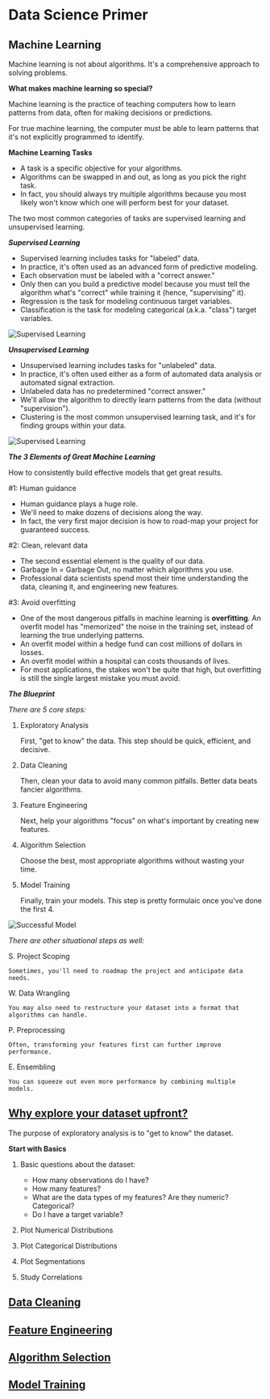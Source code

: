 # Data Science Primer

## Machine Learning

Machine learning is not about algorithms. It's  a comprehensive approach to solving problems.

**What makes machine learning so special?**

Machine learning is the practice of teaching computers how to learn patterns from data, often for making decisions or predictions.

For true machine learning, the computer must be able to learn patterns that it's not explicitly programmed to identify.

**Machine Learning Tasks**

- A task is a specific objective for your algorithms.
- Algorithms can be swapped in and out, as long as you pick the right task.
- In fact, you should always try multiple algorithms because you most likely won't know which one will perform best for your dataset.

The two most common categories of tasks are supervised learning and unsupervised learning. 

***Supervised Learning***

- Supervised learning includes tasks for "labeled" data.
- In practice, it's often used as an advanced form of predictive modeling.
- Each observation must be labeled with a "correct answer."
- Only then can you build a predictive model because you must tell the algorithm what's "correct" while training it (hence, "supervising" it).
- Regression is the task for modeling continuous target variables.
- Classification is the task for modeling categorical (a.k.a. "class") target variables.

![Supervised Learning](https://elitedatascience.com/wp-content/uploads/2017/05/weaker-penalty-noisy-conditional.png)

***Unsupervised Learning***

- Unsupervised learning includes tasks for "unlabeled" data.
- In practice, it's often used either as a form of automated data analysis or automated signal extraction.
- Unlabeled data has no predetermined "correct answer."
- We'll allow the algorithm to directly learn patterns from the data (without "supervision").
- Clustering is the most common unsupervised learning task, and it's for finding groups within your data.

![Supervised Learning](https://elitedatascience.com/wp-content/uploads/2017/03/mlmc-cluster-analysis.png)

***The 3 Elements of Great Machine Learning***

How to consistently build effective models that get great results.

#1: Human guidance

- Human guidance plays a huge role.
- We'll need to make dozens of decisions along the way.
- In fact, the very first major decision is how to road-map your project for guaranteed success.

#2: Clean, relevant data

- The second essential element is the quality of our data.
- Garbage In = Garbage Out, no matter which algorithms you use.
- Professional data scientists spend most their time understanding the data, cleaning it, and engineering new features.

#3: Avoid overfitting

- One of the most dangerous pitfalls in machine learning is **overfitting**. An overfit model has "memorized" the noise in the training set, instead of learning the true underlying patterns.
- An overfit model within a hedge fund can cost millions of dollars in losses.
- An overfit model within a hospital can costs thousands of lives.
- For most applications, the stakes won't be quite that high, but overfitting is still the single largest mistake you must avoid.


***The Blueprint***

*There are 5 core steps:*
1. Exploratory Analysis

    First, "get to know" the data. This step should be quick, efficient, and decisive.

2. Data Cleaning

    Then, clean your data to avoid many common pitfalls. Better data beats fancier algorithms.

3. Feature Engineering

    Next, help your algorithms "focus" on what's important by creating new features.

4. Algorithm Selection

    Choose the best, most appropriate algorithms without wasting your time.

5. Model Training

    Finally, train your models. This step is pretty formulaic once you've done the first 4.

![Successful Model](https://elitedatascience.com/wp-content/uploads/2018/05/What-Goes-Into-a-Successful-Model.jpg)

*There are other situational steps as well:*

S. Project Scoping

    Sometimes, you'll need to roadmap the project and anticipate data needs.

W. Data Wrangling

    You may also need to restructure your dataset into a format that algorithms can handle.

P. Preprocessing

    Often, transforming your features first can further improve performance.

E. Ensembling

    You can squeeze out even more performance by combining multiple models.

## [Why explore your dataset upfront?](https://elitedatascience.com/exploratory-analysis)

The purpose of exploratory analysis is to "get to know" the dataset.

**Start with Basics** 

1. Basic questions about the dataset:

    - How many observations do I have?
    - How many features?
    - What are the data types of my features? Are they numeric? Categorical?
    - Do I have a target variable?

2. Plot Numerical Distributions

3. Plot Categorical Distributions

4. Plot Segmentations

5. Study Correlations

## [Data Cleaning](https://elitedatascience.com/data-cleaning)

## [Feature Engineering](https://elitedatascience.com/feature-engineering)

## [Algorithm Selection](https://elitedatascience.com/algorithm-selection)

## [Model Training](https://elitedatascience.com/model-training)